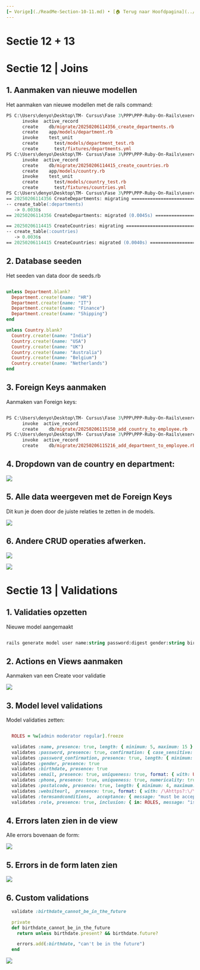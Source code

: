 ```yaml
---
[⬅️ Vorige](./ReadMe-Section-10-11.md) • [🏠 Terug naar Hoofdpagina](../ReadMe.md) • [Volgende ➡️](./ReadMe-Section-14.md)
---
```


# Sectie 12 + 13

# Sectie 12 | Joins

## 1. Aanmaken van nieuwe modellen

Het aanmaken van nieuwe modellen met de rails command:

```ps
PS C:\Users\denyo\Desktop\TM- Cursus\Fase 3\PPP\PPP-Ruby-On-Rails\exercises\ex_crudwithjoins> rails generate model department name:string
      invoke  active_record
      create    db/migrate/20250206114356_create_departments.rb
      create    app/models/department.rb
      invoke    test_unit
      create      test/models/department_test.rb
      create      test/fixtures/departments.yml
PS C:\Users\denyo\Desktop\TM- Cursus\Fase 3\PPP\PPP-Ruby-On-Rails\exercises\ex_crudwithjoins> rails generate model country name:string
      invoke  active_record
      create    db/migrate/20250206114415_create_countries.rb
      create    app/models/country.rb
      invoke    test_unit
      create      test/models/country_test.rb
      create      test/fixtures/countries.yml
PS C:\Users\denyo\Desktop\TM- Cursus\Fase 3\PPP\PPP-Ruby-On-Rails\exercises\ex_crudwithjoins> rails db:migrate
== 20250206114356 CreateDepartments: migrating ================================
-- create_table(:departments)
   -> 0.0038s
== 20250206114356 CreateDepartments: migrated (0.0045s) =======================

== 20250206114415 CreateCountries: migrating ==================================
-- create_table(:countries)
   -> 0.0036s
== 20250206114415 CreateCountries: migrated (0.0040s) =========================

```

## 2. Database seeden

Het seeden van data door de seeds.rb

```rb

unless Department.blank?
  Department.create!(name: "HR")
  Department.create!(name: "IT")
  Department.create!(name: "Finance")
  Department.create!(name: "Shipping")
end

unless Country.blank?
  Country.create!(name: "India")
  Country.create!(name: "USA")
  Country.create!(name: "UK")
  Country.create!(name: "Australia")
  Country.create!(name: "Belgium")
  Country.create!(name: "Netherlands")
end

```

## 3. Foreign Keys aanmaken

Aanmaken van Foreign keys:

```ps

PS C:\Users\denyo\Desktop\TM- Cursus\Fase 3\PPP\PPP-Ruby-On-Rails\exercises\ex_crudwithjoins> rails generate migration add_country_to_employee country:references
      invoke  active_record
      create    db/migrate/20250206115150_add_country_to_employee.rb
PS C:\Users\denyo\Desktop\TM- Cursus\Fase 3\PPP\PPP-Ruby-On-Rails\exercises\ex_crudwithjoins> rails generate migration add_department_to_employee department:references
      invoke  active_record
      create    db/migrate/20250206115216_add_department_to_employee.rb

```

## 4. Dropdown van de country en department:

![](../images/joins-1.png)

## 5. Alle data weergeven met de Foreign Keys

Dit kun je doen door de juiste relaties te zetten in de models.

![](../images/joins-2.png)

## 6. Andere CRUD operaties afwerken.

![](../images/joins-3.png)

![](../images/joins-4.png)

# Sectie 13 | Validations

## 1. Validaties opzetten

Nieuwe model aangemaakt

```ps

rails generate model user name:string password:digest gender:string birthdate:date email:string phone:string postalcode:integer websiteurl:string termsandconditions:boolean role:string notes:string

```

## 2. Actions en Views aanmaken

Aanmaken van een Create voor validatie

![](../images/validations-1.png)

## 3. Model level validations

Model validaties zetten:

```ruby

  ROLES = %w[admin moderator regular].freeze

  validates :name, presence: true, length: { minimum: 5, maximum: 15 }
  validates :password, presence: true, confirmation: { case_sensitive: true }, length: { minimum: 5, maximum: 15 }, unless: -> { password.blank? }
  validates :password_confirmation, presence: true, length: { minimum: 5, maximum: 15 }
  validates :gender, presence: true
  validates :birthdate, presence: true
  validates :email, presence: true, uniqueness: true, format: { with: URI::MailTo::EMAIL_REGEXP }
  validates :phone, presence: true, uniqueness: true, numericality: true, length: { minimum: 10, maximum: 13 }
  validates :postalcode, presence: true, length: { minimum: 4, maximum: 7 }
  validates :websiteurl,  presence: true, format: { with: /\Ahttps?:\/\/[a-zA-Z0-9\-]+\.[a-zA-Z]{2,}(:[0-9]+)?(\/.*)?\z/, message: "must be a valid URL" }
  validates :termsandconditions,  acceptance: { message: "must be accepted" }
  validates :role, presence: true, inclusion: { in: ROLES, message: "is not a valid role" }

```

## 4. Errors laten zien in de view

Alle errors bovenaan de form:

![](../images/validations-2.png)

## 5. Errors in de form laten zien

![](../images/validations-3.png)

## 6. Custom validations

```rb
  validate :birthdate_cannot_be_in_the_future

  private
  def birthdate_cannot_be_in_the_future
    return unless birthdate.present? && birthdate.future?

    errors.add(:birthdate, "can't be in the future")
  end
```

![](../images/validations-4.png)
